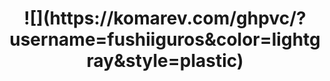 <h1 align="center">![](https://komarev.com/ghpvc/?username=fushiiguros&color=lightgray&style=plastic)</h1>
